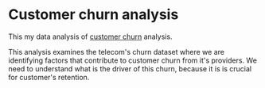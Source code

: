 # Customer churn analysis 

This my data analysis of [customer churn]() analysis. 

This analysis examines the telecom's churn dataset where we are identifying factors that contribute to customer churn from it's providers. We need to understand what is the driver of this churn, because it is is crucial for customer's retention.
